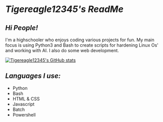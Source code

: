 
# ***Tigereagle12345's ReadMe***

## ***Hi People!***
                                                                  
I'm a highschooler who enjoys coding various projects for fun. My main focus is using Python3 and Bash to create scripts for hardening Linux Os' and working with AI. I also do some web development.

[![Tigereagle12345's GitHub stats](https://github-readme-stats.vercel.app/api?username=tigereagle12345&show_icons=true&theme=tokyonight)](https://github.com/anuraghazra/github-readme-stats)

## ***Languages I use:***
- Python
- Bash
- HTML & CSS
- Javascript
- Batch
- Powershell
